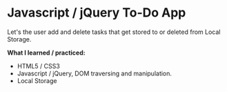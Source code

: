 # Javascript / jQuery To-Do App 

Let's the user add and delete tasks that get stored to or deleted from Local Storage.

**What I learned / practiced:**
* HTML5 / CSS3
* Javascript / jQuery, DOM traversing and manipulation.
* Local Storage
